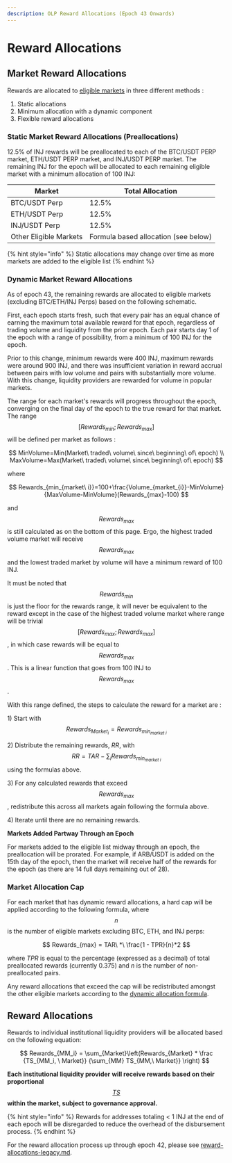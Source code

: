 ```yaml
---
description: OLP Reward Allocations (Epoch 43 Onwards)
---
```


# Reward Allocations

## Market Reward Allocations

Rewards are allocated to [eligible markets](eligible-markets.md) in three different methods :

1. Static allocations
2. Minimum allocation with a dynamic component
3. Flexible reward allocations

### Static Market Reward Allocations (Preallocations)

12.5% of INJ rewards will be preallocated to each of the BTC/USDT PERP market, ETH/USDT PERP market, and INJ/USDT PERP market. The remaining INJ for the epoch will be allocated to each remaining eligible market with a minimum allocation of 100 INJ:&#x20;

| Market                 | Total Allocation                     |
| ---------------------- | ------------------------------------ |
| BTC/USDT Perp          | 12.5%                                |
| ETH/USDT Perp          | 12.5%                                |
| INJ/USDT Perp          | 12.5%                                |
| Other Eligible Markets | Formula based allocation (see below) |

{% hint style="info" %}
Static allocations may change over time as more markets are added to the eligible list
{% endhint %}

### Dynamic Market Reward Allocations

As of epoch 43, the remaining rewards are allocated to eligible markets (excluding BTC/ETH/INJ Perps) based on the following schematic.

First, each epoch starts fresh, such that every pair has an equal chance of earning the maximum total available reward for that epoch, regardless of trading volume and liquidity from the prior epoch. Each pair starts day 1 of the epoch with a range of possibility, from a minimum of 100 INJ for the epoch.

Prior to this change, minimum rewards were 400 INJ, maximum rewards were around 900 INJ, and there was insufficient variation in reward accrual between pairs with low volume and pairs with substantially more volume. With this change, liquidity providers are rewarded for volume in popular markets.

The range for each market's rewards will progress throughout the epoch, converging on the final day of the epoch to the true reward for that market. The range $$[Rewards_{min};Rewards_{max}]$$ will be defined per market as follows :&#x20;

$$
MinVolume=Min(Market\ traded\ volume\ since\ beginning\ of\ epoch) \\
MaxVolume=Max(Market\ traded\ volume\ since\ beginning\ of\ epoch)
$$

where

$$
Rewards_{min_{market\ i}}=100+\frac{Volume_{market_{i}}-MinVolume}{MaxVolume-MinVolume}(Rewards_{max}-100)
$$

and $$Rewards_{max}$$ is still calculated as on the bottom of this page. Ergo, the highest traded volume market will receive $$Rewards_{max}$$ and the lowest traded market by volume will have a minimum reward of 100 INJ.

It must be noted that $$Rewards_{min}$$ is just the floor for the rewards range, it will never be equivalent to the reward except in the case of the highest traded volume market where range will be trivial $$[Rewards_{max};Rewards_{max}]$$, in which case rewards will be equal to $$Rewards_{max}$$. This is a linear function that goes from 100 INJ to $$Rewards_{max}$$.

With this range defined, the steps to calculate the reward for a market are :&#x20;

1\) Start with $$Rewards_{Market_{i}}=Rewards_{min_{market\ i}}$$&#x20;

2\) Distribute the remaining rewards, _RR_, with $$RR=TAR-\sum_{i}Rewards_{min_{market\ i}}$$using the formulas above.

3\) For any calculated rewards that exceed $$Rewards_{max}$$, redistribute this across all markets again following the formula above.

4\) Iterate until there are no remaining rewards.

**Markets Added Partway Through an Epoch**

For markets added to the eligible list midway through an epoch, the preallocation will be prorated. For example, if ARB/USDT is added on the 15th day of the epoch, then the market will receive half of the rewards for the epoch (as there are 14 full days remaining out of 28).

### Market Allocation Cap

For each market that has dynamic reward allocations, a hard cap will be applied according to the following formula, where $$n$$ is the number of eligible markets excluding BTC, ETH, and INJ perps:

$$
Rewards_{max} = TAR\ *\ \frac{1 - TPR}{n}*2
$$

where _TPR_ is equal to the percentage (expressed as a decimal) of total preallocated rewards (currently 0.375) and _n_ is the number of non-preallocated pairs.

Any reward allocations that exceed the cap will be redistributed amongst the other eligible markets according to the [dynamic allocation formula](reward-allocations.md#dynamic-market-reward-allocations).

## Reward Allocations

Rewards to individual institutional liquidity providers will be allocated based on the following equation:

$$
Rewards_{MM_i} = \sum_{Market}\left(Rewards_{Market} * \frac {TS_{MM_i, \ Market}} {\sum_{MM} TS_{MM,\ Market}} \right)
$$

**Each institutional liquidity provider** **will receive rewards based on their proportional**[ $$TS$$ ](./scoring.md#total-score)**within the market, subject to governance approval.**&#x20;

{% hint style="info" %}
Rewards for addresses totaling < 1 INJ at the end of each epoch will be disregarded to reduce the overhead of the disbursement process.&#x20;
{% endhint %}

For the reward allocation process up through epoch 42, please see [reward-allocations-legacy.md](reward-allocations-legacy.md "mention").
